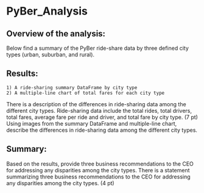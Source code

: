 # PyBer_Analysis

## Overview of the analysis:
Below find a summary of the PyBer ride-share data by three defined city types (urban, suburban, and rural).
## Results:
	1) A ride-sharing summary DataFrame by city type
	2) A multiple-line chart of total fares for each city type
There is a description of the differences in ride-sharing data among the different city types. Ride-sharing data include the total rides, total drivers, total fares, average fare per ride and driver, and total fare by city type. (7 pt)
Using images from the summary DataFrame and multiple-line chart, describe the differences in ride-sharing data among the different city types.
## Summary:
Based on the results, provide three business recommendations to the CEO for addressing any disparities among the city types.
There is a statement summarizing three business recommendations to the CEO for addressing any disparities among the city types. (4 pt)